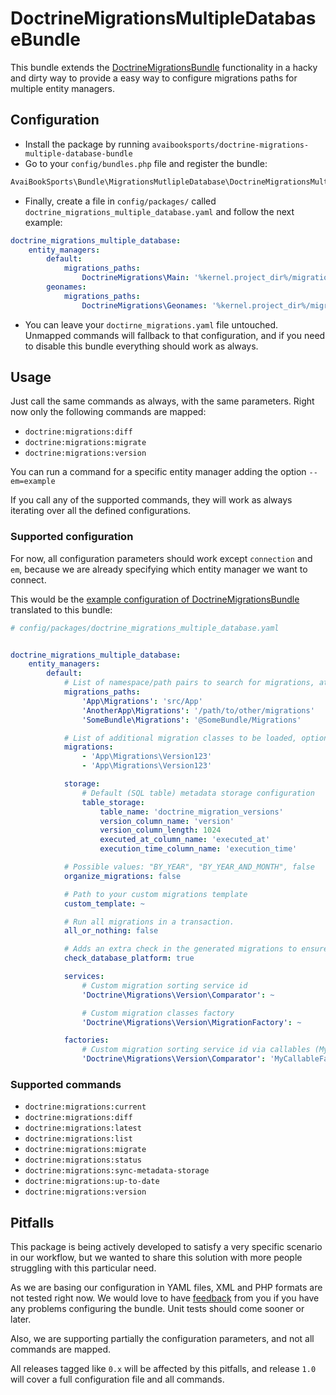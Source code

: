 # DoctrineMigrationsMultipleDatabaseBundle

This bundle extends the [DoctrineMigrationsBundle](https://github.com/doctrine/DoctrineMigrationsBundle) functionality
in a hacky and dirty way to provide a easy way to configure migrations paths for multiple entity managers.

## Configuration

- Install the package by running `avaibooksports/doctrine-migrations-multiple-database-bundle`
- Go to your `config/bundles.php` file and register the bundle:
```php
AvaiBookSports\Bundle\MigrationsMutlipleDatabase\DoctrineMigrationsMultipleDatabaseBundle::class => ['all' => true],
```
- Finally, create a file in `config/packages/` called `doctrine_migrations_multiple_database.yaml` and follow the next example:
```yaml
doctrine_migrations_multiple_database:
    entity_managers:
        default:
            migrations_paths:
                DoctrineMigrations\Main: '%kernel.project_dir%/migrations/Main'
        geonames:
            migrations_paths:
                DoctrineMigrations\Geonames: '%kernel.project_dir%/migrations/Geonames'
```
- You can leave your `doctirne_migrations.yaml` file untouched. Unmapped commands will fallback to that configuration, and if you need to disable this bundle everything should work as always.

## Usage

Just call the same commands as always, with the same parameters. Right now only the following commands are mapped:

- `doctrine:migrations:diff`
- `doctrine:migrations:migrate`
- `doctrine:migrations:version`

You can run a command for a specific entity manager adding the option `--em=example`

If you call any of the supported commands, they will work as always iterating over all the defined configurations.

### Supported configuration

For now, all configuration parameters should work except `connection` and `em`, because we are already specifying which entity manager we want to connect.

This would be the [example configuration of DoctrineMigrationsBundle](https://symfony.com/doc/master/bundles/DoctrineMigrationsBundle/index.html#configuration) translated to this bundle:

```yaml
# config/packages/doctrine_migrations_multiple_database.yaml


doctrine_migrations_multiple_database:
    entity_managers:
        default:
            # List of namespace/path pairs to search for migrations, at least one required
            migrations_paths:
                'App\Migrations': 'src/App'
                'AnotherApp\Migrations': '/path/to/other/migrations'
                'SomeBundle\Migrations': '@SomeBundle/Migrations'

            # List of additional migration classes to be loaded, optional
            migrations:
                - 'App\Migrations\Version123'
                - 'App\Migrations\Version123'

            storage:
                # Default (SQL table) metadata storage configuration
                table_storage:
                    table_name: 'doctrine_migration_versions'
                    version_column_name: 'version'
                    version_column_length: 1024
                    executed_at_column_name: 'executed_at'
                    execution_time_column_name: 'execution_time'

            # Possible values: "BY_YEAR", "BY_YEAR_AND_MONTH", false
            organize_migrations: false

            # Path to your custom migrations template
            custom_template: ~

            # Run all migrations in a transaction.
            all_or_nothing: false

            # Adds an extra check in the generated migrations to ensure that is executed on the same database type.
            check_database_platform: true

            services:
                # Custom migration sorting service id
                'Doctrine\Migrations\Version\Comparator': ~

                # Custom migration classes factory
                'Doctrine\Migrations\Version\MigrationFactory': ~

            factories:
                # Custom migration sorting service id via callables (MyCallableFactory must be a callable)
                'Doctrine\Migrations\Version\Comparator': 'MyCallableFactory'
```

### Supported commands

- `doctrine:migrations:current`
- `doctrine:migrations:diff`
- `doctrine:migrations:latest`
- `doctrine:migrations:list`
- `doctrine:migrations:migrate`
- `doctrine:migrations:status`
- `doctrine:migrations:sync-metadata-storage`
- `doctrine:migrations:up-to-date`
- `doctrine:migrations:version`

## Pitfalls

This package is being actively developed to satisfy a very specific scenario in our workflow, but we wanted to share 
this solution with more people struggling with this particular need.

As we are basing our configuration in YAML files, XML and PHP formats are not tested right now. We would love to have 
[feedback](../../issues) from you if you have any problems configuring the bundle. Unit tests should come sooner or later.

Also, we are supporting partially the configuration parameters, and not all commands are mapped.

All releases tagged like `0.x` will be affected by this pitfalls, and release `1.0` will cover a full configuration file 
and all commands.
